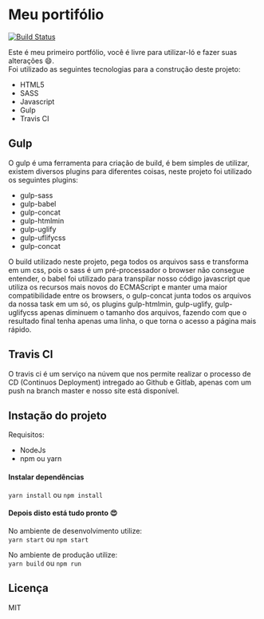 # Meu portifólio

[![Build Status](https://api.travis-ci.org/ren4nw/portifolio.svg?branch=master)](https://travis-ci.org/github/ren4nw/portifolio)

Este é meu primeiro portfólio, você é livre para utilizar-ló e fazer suas alterações 😄.  
Foi utilizado as seguintes tecnologias para a construção deste projeto:
  - HTML5
  - SASS
  - Javascript
  - Gulp
  - Travis CI

## Gulp

O gulp é uma ferramenta para criação de build, é bem simples de utilizar, existem diversos plugins para diferentes coisas, neste projeto foi utilizado os seguintes plugins:

  - gulp-sass
  - gulp-babel
  - gulp-concat
  - gulp-htmlmin
  - gulp-uglify
  - gulp-uflifycss
  - gulp-concat

O build utilizado neste projeto, pega todos os arquivos sass e transforma em um css, pois o sass é um pré-processador o browser não consegue entender, o babel foi utilizado para transpilar nosso código javascript que utiliza os recursos mais novos do ECMAScript e manter uma maior compatibilidade entre os browsers, o gulp-concat junta todos os arquivos da nossa task em um só, os plugins gulp-htmlmin, gulp-uglify, gulp-uglifycss apenas diminuem o tamanho dos arquivos, fazendo com que o resultado final tenha apenas uma linha, o que torna o acesso a página mais rápido.

## Travis CI

O travis ci é um serviço na núvem que nos permite realizar o processo de CD (Continuos Deployment) intregado ao Github e Gitlab, apenas com um push na branch master e nosso site está disponível.

## Instação do projeto
Requisitos:
  - NodeJs
  - npm ou yarn

#### Instalar dependências
``` yarn install ```
ou
``` npm install ```

#### Depois disto está tudo pronto 😍
No ambiente de desenvolvimento utilize:  
``` yarn start ``` ou ``` npm start ```  

No ambiente de produção utilize:  
``` yarn build ``` ou ``` npm run ```

## Licença
MIT